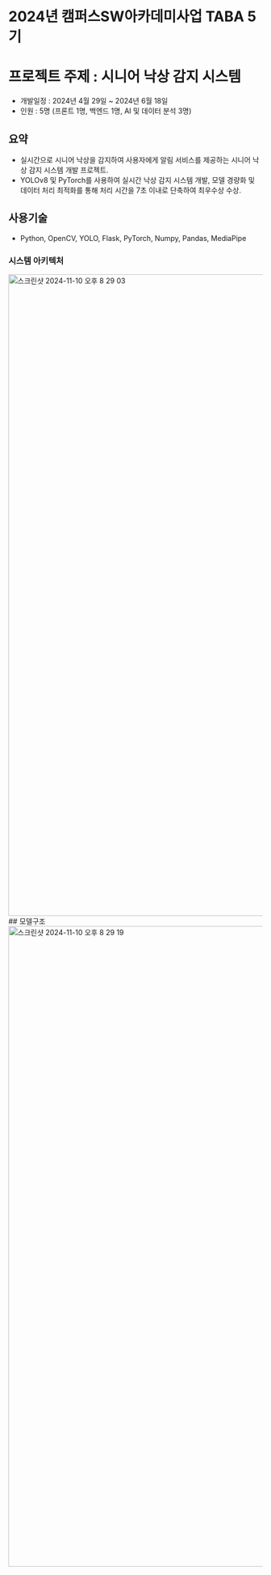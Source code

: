 # 2024년 캠퍼스SW아카데미사업 TABA 5기
# 프로젝트 주제 : 시니어 낙상 감지 시스템

- 개발일정 : 2024년 4월 29일 ~ 2024년 6월 18일
- 인원 : 5명 (프론트 1명, 백엔드 1명, AI 및 데이터 분석 3명)

## 요약
- 실시간으로 시니어 낙상을 감지하여 사용자에게 알림 서비스를 제공하는 시니어 낙상 감지 시스템 개발 프로젝트.
- YOLOv8 및 PyTorch를 사용하여 실시간 낙상 감지 시스템 개발, 모델 경량화 및 데이터 처리 최적화를 통해 처리 시간을 7초 이내로 단축하여 최우수상 수상.
## 사용기술
- Python, OpenCV, YOLO, Flask, PyTorch, Numpy, Pandas, MediaPipe
### 시스템 아키텍처
<img width="1269" alt="스크린샷 2024-11-10 오후 8 29 03" src="https://github.com/user-attachments/assets/75e1f3c5-98f6-4e6a-959b-1094c54e6daf">
## 모델구조
<img width="1267" alt="스크린샷 2024-11-10 오후 8 29 19" src="https://github.com/user-attachments/assets/a6bf6add-748d-4605-a6cc-87dbcc653123">

